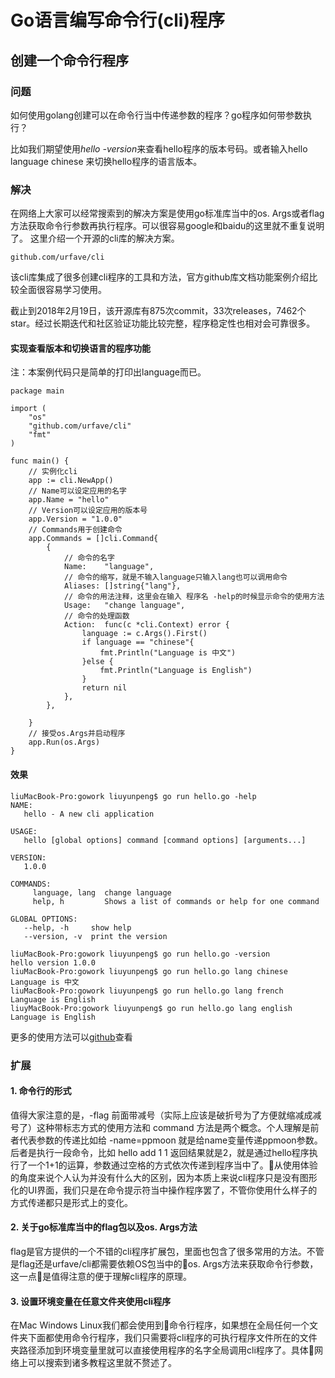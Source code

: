 # Go语言编写命令行(cli)程序

## 创建一个命令行程序

### 问题

如何使用golang创建可以在命令行当中传递参数的程序？go程序如何带参数执行？

比如我们期望使用*hello -version*来查看hello程序的版本号码。或者输入hello language chinese 来切换hello程序的语言版本。

### 解决

在网络上大家可以经常搜索到的解决方案是使用go标准库当中的os. Args或者flag方法获取命令行参数再执行程序。可以很容易google和baidu的这里就不重复说明了。 这里介绍一个开源的cli库的解决方案。

`github.com/urfave/cli` 

该cli库集成了很多创建cli程序的工具和方法，官方github库文档功能案例介绍比较全面很容易学习使用。

截止到2018年2月19日，该开源库有875次commit，33次releases，7462个star。经过长期迭代和社区验证功能比较完整，程序稳定性也相对会可靠很多。

#### 实现查看版本和切换语言的程序功能

注：本案例代码只是简单的打印出language而已。

``` 
package main

import (
    "os"
    "github.com/urfave/cli"
    "fmt"
)

func main() {
    // 实例化cli
    app := cli.NewApp()
    // Name可以设定应用的名字
    app.Name = "hello"
    // Version可以设定应用的版本号
    app.Version = "1.0.0"
    // Commands用于创建命令
    app.Commands = []cli.Command{
        {
            // 命令的名字
            Name:    "language",
            // 命令的缩写，就是不输入language只输入lang也可以调用命令
            Aliases: []string{"lang"},
            // 命令的用法注释，这里会在输入 程序名 -help的时候显示命令的使用方法
            Usage:   "change language",
            // 命令的处理函数
            Action:  func(c *cli.Context) error {
                language := c.Args().First()
                if language == "chinese"{
                    fmt.Println("Language is 中文")
                }else {
                    fmt.Println("Language is English")
                }
                return nil
            },
        },

    }
    // 接受os.Args并启动程序
    app.Run(os.Args)
}
```

#### 效果

``` 
liuMacBook-Pro:gowork liuyunpeng$ go run hello.go -help
NAME:
   hello - A new cli application

USAGE:
   hello [global options] command [command options] [arguments...]

VERSION:
   1.0.0

COMMANDS:
     language, lang  change language
     help, h         Shows a list of commands or help for one command

GLOBAL OPTIONS:
   --help, -h     show help
   --version, -v  print the version

liuMacBook-Pro:gowork liuyunpeng$ go run hello.go -version
hello version 1.0.0
liuMacBook-Pro:gowork liuyunpeng$ go run hello.go lang chinese
Language is 中文
liuMacBook-Pro:gowork liuyunpeng$ go run hello.go lang french
Language is English
liuyMacBook-Pro:gowork liuyunpeng$ go run hello.go lang english
Language is English
```

更多的使用方法可以[github](github.com/urfave/cli)查看

### 扩展

#### 1. 命令行的形式
值得大家注意的是，-flag 前面带减号（实际上应该是破折号为了方便就缩减成减号了）这种带标志方式的使用方法和 command 方法是两个概念。个人理解是前者代表参数的传递比如给 -name=ppmoon 就是给name变量传递ppmoon参数。后者是执行一段命令，比如 hello add 1 1 返回结果就是2，就是通过hello程序执行了一个1+1的运算，参数通过空格的方式依次传递到程序当中了。从使用体验的角度来说个人认为并没有什么大的区别，因为本质上来说cli程序只是没有图形化的UI界面，我们只是在命令提示符当中操作程序罢了，不管你使用什么样子的方式传递都只是形式上的变化。

#### 2. 关于go标准库当中的flag包以及os. Args方法

flag是官方提供的一个不错的cli程序扩展包，里面也包含了很多常用的方法。不管是flag还是urfave/cli都需要依赖OS包当中的os. Args方法来获取命令行参数，这一点是值得注意的便于理解cli程序的原理。

#### 3. 设置环境变量在任意文件夹使用cli程序

在Mac Windows Linux我们都会使用到命令行程序，如果想在全局任何一个文件夹下面都使用命令行程序，我们只需要将cli程序的可执行程序文件所在的文件夹路径添加到环境变量里就可以直接使用程序的名字全局调用cli程序了。具体网络上可以搜索到诸多教程这里就不赘述了。
